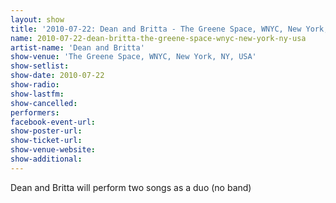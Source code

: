 ```yaml
---
layout: show
title: '2010-07-22: Dean and Britta - The Greene Space, WNYC, New York, NY, USA'
name: 2010-07-22-dean-britta-the-greene-space-wnyc-new-york-ny-usa
artist-name: 'Dean and Britta'
show-venue: 'The Greene Space, WNYC, New York, NY, USA'
show-setlist: 
show-date: 2010-07-22
show-radio: 
show-lastfm: 
show-cancelled: 
performers: 
facebook-event-url: 
show-poster-url: 
show-ticket-url: 
show-venue-website: 
show-additional: 
---
```


Dean and Britta will perform two songs as a duo (no band)
